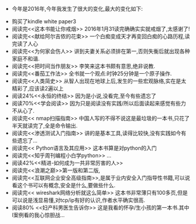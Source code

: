 + 今年是2016年,今年我发生了很大的变化,最大的变化如下:
- 购买了kindle white paper3 
- 阅读完<<这本书能让你戒烟>>  2016年1月31读完确确实实就戒烟了,太感谢了!
- 阅读完<<献给阿尔吉侬的花束>>  一个白痴变成天才再变回白痴的心路历程,读完读了人心
- 阅读完<<为何家会伤人>>  讲到夫妻关系必须排在第一,否则失衡后就出现各种家庭不和谐.
- 阅读完<<把时间当作朋友>> 李笑来这本书颇有意思,绝非说教.
- 阅读完<<番茄工作法>> 全书就一个观点:时钟25分钟是一个原子操作.
- 阅读完<<人类简史>>  从智人出现在地球上后,发生的一些宏观脉络,实在是太精彩了,应该读2遍以上
- 阅读24%<<永恒的终结>> 因为是小说,没看完,至今有些遗忘了
- 阅读70%<<学会阅读>> 因为只是阅读没有实践/所以后面读起来感觉有些力不从心了.
- 阅读完<< nmap扫描指南>> 中国人写的不得不说这是最垃圾的一本书,只花了半天就读完了,全是命令输出.
- 阅读完<<渗透测试入门指南>> 讲的是基本工具,读得比较快,没有实践如今有些遗忘了...
- 阅读完<< Python语言及其应用>> 这本书算是对python的入门
- 阅读完<<知乎周刊编程小白学python>> ...
- 阅读42%<<精进-如何成为一共非常厉害的人>>
- 阅读完<<浪潮之巅>>第一版和第二版,
- 阅读完<<互联网企业安全高级指南>>,是属于业内安全入门指导性书籍,可以说看这个书可以有概念,安全是什么,要做些什么.
- 阅读完<< wireshark网络分析就这么简单>> 这本书非常薄只有100多页,但是可以说是浅显易懂,对tcp/ip有好的认识,作者水平确实很高.
- 阅读80% <<妇产科男医生告诉你>> 这是我看的怀孕/生小孩的第一本书.其中l案例看的我心惊胆战...




